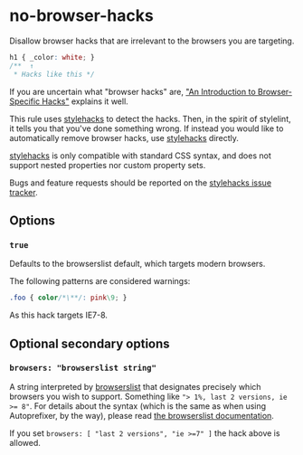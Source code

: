 # no-browser-hacks

Disallow browser hacks that are irrelevant to the browsers you are targeting.

```css
h1 { _color: white; }
/**  ↑                 
 * Hacks like this */
```

If you are uncertain what "browser hacks" are, ["An Introduction to Browser-Specific Hacks"](http://www.sitepoint.com/browser-specific-css-hacks/) explains it well.

This rule uses [stylehacks](https://github.com/ben-eb/stylehacks) to detect the hacks. Then, in the spirit of stylelint, it tells you that you've done something wrong. If instead you would like to automatically remove browser hacks, use [stylehacks](https://github.com/ben-eb/stylehacks) directly.

[stylehacks](https://github.com/ben-eb/stylehacks) is only compatible with standard CSS syntax, and does not support nested properties nor custom property sets.

Bugs and feature requests should be reported on the [stylehacks issue tracker](https://github.com/ben-eb/stylehacks/issues).

## Options

### `true`

Defaults to the browserslist default, which targets modern browsers.

The following patterns are considered warnings:

```css
.foo { color/*\**/: pink\9; }
```

As this hack targets IE7-8.

## Optional secondary options

### `browsers: "browserslist string"`

A string interpreted by [browserslist](https://github.com/ai/browserslist) that designates precisely which browsers you wish to support. Something like `"> 1%, last 2 versions, ie >= 8"`. For details about the syntax (which is the same as when using Autoprefixer, by the way), please read [the browserslist documentation](https://github.com/ai/browserslist).

If you set `browsers: [ "last 2 versions", "ie >=7" ]` the hack above is allowed.

